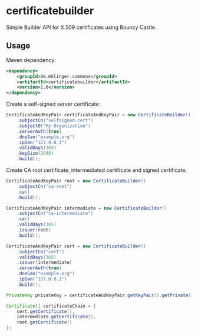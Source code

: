 certificatebuilder
====

Simple Builder API for X.509 certificates using Bouncy Castle.

Usage
--

Maven dependency:

```xml
<dependency>
    <groupId>de.mklinger.commons</groupId>
    <artifactId>certificatebuilder</artifactId>
    <version>1.0</version>
</dependency>
```

Create a self-signed server certificate:

```java
CertificateAndKeyPair certificateAndKeyPair = new CertificateBuilder()
    .subjectCn("selfsigned-cert")
    .subjectO("My Organization")
    .serverAuth(true)
    .dnsSan("example.org")
    .ipSan("127.0.0.1")
    .validDays(365)
    .keySize(2048)
    .build();
```

Create CA root certificate, intermediated certificate and signed certificate:

```java
CertificateAndKeyPair root = new CertificateBuilder()
    .subjectCn("ca-root")
    .ca()
    .build();

CertificateAndKeyPair intermediate = new CertificateBuilder()
    .subjectCn("ca-intermediate")
    .ca()
    .validDays(365)
    .issuer(root)
    .build();

CertificateAndKeyPair cert = new CertificateBuilder()
    .subjectCn("cert")
    .validDays(365)
    .issuer(intermediate)
    .serverAuth(true)
    .dnsSan("example.org")
    .ipSan("127.0.0.1")
    .build();

PrivateKey privateKey = certificateAndKeyPair.getKeyPair().getPrivate();

Certificate[] certificateChain = {
    cert.getCertificate(),
    intermediate.getCertificate(),
    root.getCertificate()
};
```
